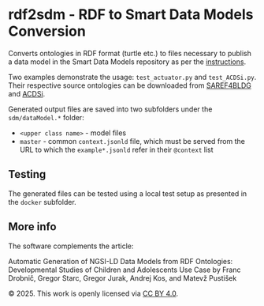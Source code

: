 # rdf2sdm - RDF to Smart Data Models Conversion

Converts ontologies in RDF format (turtle etc.) to files necessary to publish a data model in the Smart Data Models repository as per the [instructions](https://smartdatamodels.org/index.php/5-files-for-creating-a-new-data-model/).

Two examples demonstrate the usage: `test_actuator.py` and `test_ACDSi.py`. Their respective source ontologies can be downloaded from [SAREF4BLDG](https://saref.etsi.org/saref4bldg/) and [ACDSi](https://github.com/fdrobnic/ontologies/ACDSi.ttl).

Generated output files are saved into two subfolders under the `sdm/dataModel.*` folder:
* `<upper class name>` - model files
* `master` - common `context.jsonld` file, which must be served from the URL to which the `example*.jsonld` refer in their `@context` list

## Testing

The generated files can be tested using a local test setup as presented in the `docker` subfolder.

## More info

The software complements the article:

Automatic Generation of NGSI-LD Data Models from RDF Ontologies: Developmental Studies of Children and Adolescents Use Case by Franc Drobnič, Gregor Starc, Gregor Jurak, Andrej Kos, and Matevž Pustišek

© 2025. This work is openly licensed via [CC BY 4.0](https://creativecommons.org/licenses/by/4.0/).
